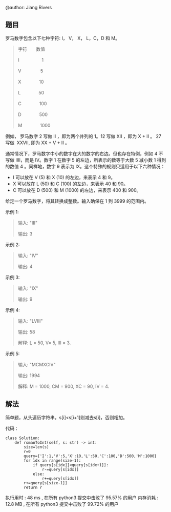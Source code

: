 @author: Jiang Rivers
## 题目
罗马数字包含以下七种字符: I， V， X， L，C，D 和 M。

> 字符　　数值
>
> I　　　　　1
>
> V 　　　　5
>
> X　　　　10
>
> L　　　　50
>
> C　　　　100
>
> D　　　　500
>
> M　　　　1000

例如， 罗马数字 2 写做 II ，即为两个并列的 1。12 写做 XII ，即为 X + II 。 27 写做  XXVII, 即为 XX + V + II 。

通常情况下，罗马数字中小的数字在大的数字的右边。但也存在特例，例如 4 不写做 IIII，而是 IV。数字 1 在数字 5 的左边，所表示的数等于大数 5 减小数 1 得到的数值 4 。同样地，数字 9 表示为 IX。这个特殊的规则只适用于以下六种情况：

+ I 可以放在 V (5) 和 X (10) 的左边，来表示 4 和 9。
+ X 可以放在 L (50) 和 C (100) 的左边，来表示 40 和 90。 
+ C 可以放在 D (500) 和 M (1000) 的左边，来表示 400 和 900。

给定一个罗马数字，将其转换成整数。输入确保在 1 到 3999 的范围内。

示例 1:

> 输入: "III"
>
> 输出: 3

示例 2:

> 输入: "IV"
>
> 输出: 4

示例 3:

> 输入: "IX"
>
> 输出: 9

示例 4:

> 输入: "LVIII"
>
> 输出: 58
>
> 解释: L = 50, V= 5, III = 3.

示例 5:

> 输入: "MCMXCIV"
>
> 输出: 1994
>
> 解释: M = 1000, CM = 900, XC = 90, IV = 4.

## 解法
简单题，从头遍历字符串，s[i]<s[i+1]则减去s[i]，否则相加。

代码：

    class Solution:
        def romanToInt(self, s: str) -> int:
            size=len(s)
            r=0
            query={'I':1,'V':5,'X':10,'L':50,'C':100,'D':500,'M':1000}
            for idx in range(size-1):
                if query[s[idx]]<query[s[idx+1]]:
                    r-=query[s[idx]]
                else:
                    r+=query[s[idx]]
            r+=query[s[size-1]]
            return r
            
执行用时 :
48 ms
, 在所有 python3 提交中击败了
95.57%
的用户
内存消耗 :
12.8 MB
, 在所有 python3 提交中击败了
99.72%
的用户
                
